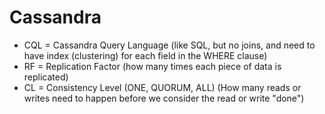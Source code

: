# Cassandra



* CQL = Cassandra Query Language (like SQL, but no joins, and need to have index (clustering) for each field in the WHERE clause)
* RF = Replication Factor (how many times each piece of data is replicated)
* CL = Consistency Level (ONE, QUORUM, ALL) (How many reads or writes need to happen before we consider the read or write "done")
